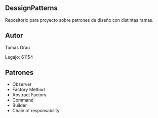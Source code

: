 ﻿## DessignPatterns
Repositorio para proyecto sobre patrones de diseño con distintas ramas. 

## Autor

Tomas Grau

Legajo: 61154

## Patrones

- Observer
- Factory Method
- Abstract Factory
- Command
- Builder
- Chain of responsability
